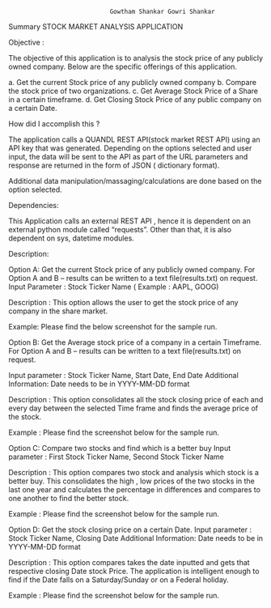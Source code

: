 								Gowtham Shankar Gowri Shankar		 		

Summary
STOCK MARKET ANALYSIS APPLICATION

Objective : 

The objective of this application is to analysis the stock price of any publicly owned company. Below are the specific offerings of this application.

a.	Get the current Stock price of any publicly owned company 
b.	Compare the stock price of two organizations.
c.	Get Average Stock Price of a Share in a certain timeframe.
d.	Get Closing Stock Price of any public company on a certain Date.

How did I accomplish this ?

The application calls a QUANDL REST API(stock market REST API) using an API key that was generated. Depending on the options selected and user input, the data will be sent to the API as part of the URL parameters and response are returned in the form of JSON ( dictionary format). 

Additional data manipulation/massaging/calculations are done based on the option selected.

Dependencies:

This Application calls an external REST API , hence it is dependent on an external python module called “requests”. Other than that, it is also dependent on sys, datetime modules.

Description:

Option A: Get the current Stock price of any publicly owned company.
For Option A and B – results can be written to a text file(results.txt) on request.
Input Parameter : Stock Ticker Name ( Example : AAPL, GOOG)

Description : This option allows the user to get the stock price of any company in the share market. 
	
Example:  Please find the below screenshot for the sample run.
 


Option B: Get the Average stock price of a company in a certain Timeframe. For Option A and B – results can be written to a text file(results.txt) on request.

Input parameter : Stock Ticker Name, Start Date, End Date
Additional Information: Date needs to be in YYYY-MM-DD format

Description : This option consolidates all the stock closing price of each and every day between the selected Time frame and finds the average price of the stock.

Example : Please find the screenshot below for the sample run.

 
Option C: Compare two stocks and find which is a better buy
Input parameter : First Stock Ticker Name, Second Stock Ticker Name 

Description : This option compares two stock and analysis which stock is a better buy. This consolidates the high , low prices of the two stocks in the last one year and calculates the percentage in differences and compares to one another to find the better stock.

Example : Please find the screenshot below for the sample run.


 


Option D: Get the stock closing price on a certain Date.
Input parameter : Stock Ticker Name, Closing Date
Additional Information: Date needs to be in YYYY-MM-DD format

Description : This option compares takes the date inputted and gets that respective closing Date stock Price. The application is intelligent enough to find if the Date falls on a Saturday/Sunday or on a Federal holiday.

Example : Please find the screenshot below for the sample run.
